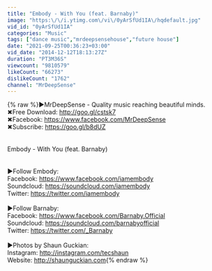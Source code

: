 ```yaml
---
title: "Embody - With You (feat. Barnaby)"
image: "https:\/\/i.ytimg.com\/vi\/0yArSfUd1IA\/hqdefault.jpg"
vid_id: "0yArSfUd1IA"
categories: "Music"
tags: ["dance music","mrdeepsensehouse","future house"]
date: "2021-09-25T00:36:23+03:00"
vid_date: "2014-12-12T18:13:27Z"
duration: "PT3M36S"
viewcount: "9810579"
likeCount: "66273"
dislikeCount: "1762"
channel: "MrDeepSense"
---
```

{% raw %}►MrDeepSense - Quality music reaching beautiful minds.<br />✖Free Download: <a rel="nofollow" target="blank" href="http://goo.gl/cstsk7">http://goo.gl/cstsk7</a><br />✖Facebook: <a rel="nofollow" target="blank" href="https://www.facebook.com/MrDeepSense">https://www.facebook.com/MrDeepSense</a><br />✖Subscribe: ‪‪<a rel="nofollow" target="blank" href="https://goo.gl/b8dUZ">https://goo.gl/b8dUZ</a> <br /><br /><br />Embody - With You (feat. Barnaby)<br /><br /><br />►Follow Embody: <br />Facebook: <a rel="nofollow" target="blank" href="https://www.facebook.com/iamembody">https://www.facebook.com/iamembody</a><br />Soundcloud: <a rel="nofollow" target="blank" href="https://soundcloud.com/iamembody">https://soundcloud.com/iamembody</a><br />Twitter: <a rel="nofollow" target="blank" href="https://twitter.com/iamembody">https://twitter.com/iamembody</a><br /><br />►Follow Barnaby: <br />Facebook: <a rel="nofollow" target="blank" href="https://www.facebook.com/Barnaby.Official">https://www.facebook.com/Barnaby.Official</a><br />Soundcloud: <a rel="nofollow" target="blank" href="https://soundcloud.com/barnabyofficial">https://soundcloud.com/barnabyofficial</a><br />Twitter: <a rel="nofollow" target="blank" href="https://twitter.com/_Barnaby">https://twitter.com/_Barnaby</a><br /><br />►Photos by Shaun Guckian:<br />Instagram: <a rel="nofollow" target="blank" href="http://instagram.com/tecshaun">http://instagram.com/tecshaun</a><br />Website: <a rel="nofollow" target="blank" href="http://shaunguckian.com">http://shaunguckian.com</a>{% endraw %}
